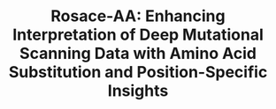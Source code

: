 ---
title: "Rosace-AA: Enhancing Interpretation of Deep Mutational Scanning Data with Amino Acid Substitution and Position-Specific Insights"
authors: "Rao J, Wang M, Howard MK, Macdonald CB, Fraser JS, Coyote-Maestas W, Pimentel H"
# journal: IUCrJ
pub_date: "2025-01-09" #Date of publication. Change from Biorxiv date to Journal date once accepted
image: "/static/img/pub/2025_rao.png"
# pmid: ""
# pmcid: ""
#chemrxiv: 2025-hjjnj
# pdf: ""
# github:
# links:
# - name: ""
#   URL:
---